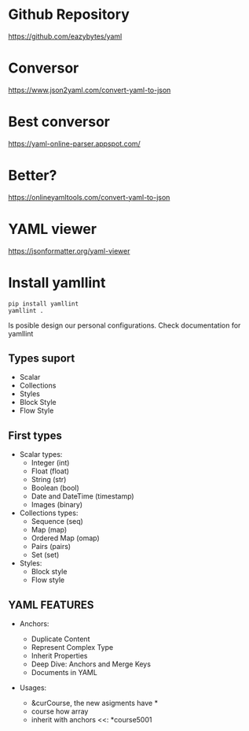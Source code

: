 # Github Repository

https://github.com/eazybytes/yaml

# Conversor 

https://www.json2yaml.com/convert-yaml-to-json 


# Best conversor

https://yaml-online-parser.appspot.com/

# Better?

https://onlineyamltools.com/convert-yaml-to-json

# YAML viewer

https://jsonformatter.org/yaml-viewer

# Install yamllint

```
pip install yamllint
yamllint .
```

Is posible design our personal configurations. Check documentation for yamllint

## Types suport 

- Scalar
- Collections
- Styles 
- Block Style
- Flow Style

## First types 

- Scalar types: 
    - Integer (int)
    - Float (float)
    - String (str)
    - Boolean (bool)
    - Date and DateTime (timestamp)
    - Images (binary)
- Collections types:
    - Sequence (seq)
    - Map (map)
    - Ordered Map (omap)
    - Pairs (pairs)
    - Set (set)
- Styles:
    - Block style
    - Flow style

## YAML FEATURES

- Anchors:
    - Duplicate Content
    - Represent Complex Type
    - Inherit Properties
    - Deep Dive: Anchors and Merge Keys
    - Documents in YAML

- Usages: 
    - &curCourse, the new asigments have *
    - course how array
    - inherit with anchors <<: *course5001